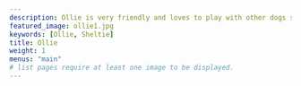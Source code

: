 ```yaml
---
description: Ollie is very friendly and loves to play with other dogs so please say hi. Owners are Jeremy and Megan.
featured_image: ollie1.jpg
keywords: [Ollie, Sheltie]
title: Ollie
weight: 1
menus: "main"
# list pages require at least one image to be displayed.
---
```

